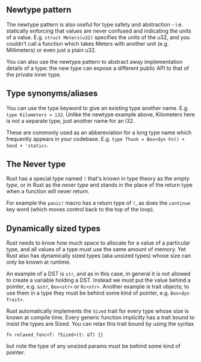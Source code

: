 ## Newtype pattern
The newtype pattern is also useful for type safety and abstraction - i.e. statically enforcing that values are never confused and indicating the units of a value. E.g. `struct Meters(u32)` specifies the units of the u32, and you couldn't call a function which takes Meters with another unit (e.g. Millimeters) or even just a plain u32.

You can also use the newtype pattern to abstract away implementation details of a type: the new type can expose a different public API to that of the private inner type.

## Type synonyms/aliases
You can use the type keyword to give an existing type another name. E.g. `type Kilometers = i32`. Unlike the newtype example above, Kilometers here is not a separate type, just another name for an i32.

These are commonly used as an abbereviation for a long type name which frequently appears in your codebase. E.g. `type Thunk = Box<dyn Fn() + Send + 'static>`.

## The Never type
Rust has a special type named `!` that's known in type theory as the _empty type_, or in Rust as the _never type_ and stands in the place of the return type when a function will never return.

For example the `panic!` macro has a return type of `!`, as does the `continue` key word (which moves control back to the top of the loop).

## Dynamically sized types
Rust needs to know how much space to allocate for a value of a particular type, and all values of a type must use the same amount of memory. Yet Rust also has dynamically sized types (aka unsized types) whose size can only be known at runtime.

An example of a DST is `str`, and as in this case, in general it is not allowed to create a variable holding a DST. Instead we must put the value behind a pointer, e.g. `&str`, `Box<str>` or `Rc<str>`. Another example is trait objects; to use them in a type they must be behind some kind of pointer, e.g. `Box<dyn Trait>`.

Rust automatically implements the `Sized` trait for every type whose size is known at compile time. Every generic function implicitly has a trait bound to insist the types are Sized. You can relax this trait bound by using the syntax
```
fn relaxed_func<T: ?Sized>(t: &T) {}
```
but note the type of any unsized params must be behind some kind of pointer.